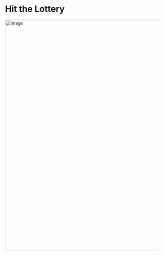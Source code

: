 # Hit the Lottery #
<img width="754" alt="image" src="https://github.com/user-attachments/assets/8ff1eb99-bc23-4638-bcca-7581ab9c9550">
